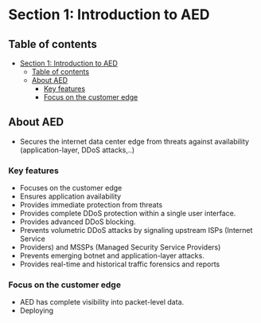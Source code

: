 # Section 1: Introduction to AED

## Table of contents

- [Section 1: Introduction to AED](#section-1-introduction-to-aed)
  - [Table of contents](#table-of-contents)
  - [About AED](#about-aed)
    - [Key features](#key-features)
    - [Focus on the customer edge](#focus-on-the-customer-edge)


## About AED

- Secures the internet data center edge from threats against availability  (application-layer, DDoS attacks,..)

### Key features

- Focuses on the customer edge
- Ensures application availability
- Provides immediate protection from threats
- Provides complete DDoS protection within a single user interface.
- Provides advanced DDoS blocking.
- Prevents volumetric DDoS attacks by signaling upstream ISPs (Internet Service
- Providers) and MSSPs (Managed Security Service Providers)
- Prevents emerging botnet and application-layer attacks.
- Provides real-time and historical traffic forensics and reports

### Focus on the customer edge

- AED has complete visibility into packet-level data.
- Deploying 